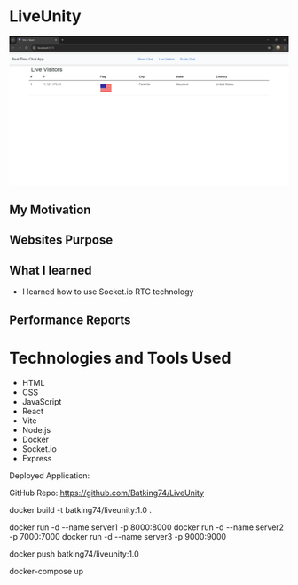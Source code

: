 # LiveUnity

![Nazirs Live Unity Project](./Nazirs%20Live%20Unity%20Project%20-%202023-1.webp)

##  My Motivation

##  Websites Purpose

## What I learned
- I learned how to use Socket.io RTC technology

##  Performance Reports

# Technologies and Tools Used

- HTML
- CSS
- JavaScript
- React
- Vite
- Node.js
- Docker
- Socket.io
- Express


Deployed Application: 

GitHub Repo: https://github.com/Batking74/LiveUnity




docker build -t batking74/liveunity:1.0 .

<!-- Run Each server in a container from the image -->
docker run -d --name server1 -p 8000:8000 
docker run -d --name server2 -p 7000:7000 
docker run -d --name server3 -p 9000:9000 

docker push batking74/liveunity:1.0


docker-compose up
